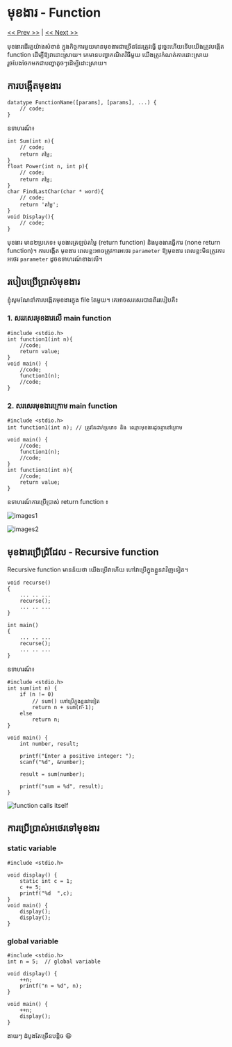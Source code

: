 # មុខងារ​ - Function

[<< Prev >>](https://github.com/samreachyan/c-program-basic/tree/main/Loop "Previous") | [<< Next >>](https://github.com/samreachyan/c-program-basic/tree/main/Array "Next")

មុខងារដើរតួយ៉ាងសំខាន់ ក្នុងកិច្ចការមួយមានមុខងារជាច្រើនដែរត្រូវធ្វើ ដូច្នេះហើយទើបយើងត្រូវបង្កើត function ដើម្បីឱ្យវាដោះស្រាយ។ គេមានបញ្ហាគណិតវិធីមួយ យើងត្រូវកំណត់ការដោះស្រាយ រួចបែងចែកមកជាបញ្ហាតូចៗដើម្បីដោះស្រាយ។ 

## ការបង្កើតមុខងារ​ 

```
datatype FunctionName([params], [params], ...) {
    // code;
}
```
ឧទាហរណ៍៖
```
int Sum(int n){
    // code;
    return តម្លៃ;
}
float Power(int n, int p){
    // code;
    return តម្លៃ;
}
char FindLastChar(char * word){
    // code;
    return 'តម្លៃ';
}
void Display(){
    // code;
}
```

មុខងារ មាន២ប្រភេទ៖​ មុខងារត្រឡប់តម្លៃ (return function) និងមុខងារធ្វើការ (none return function)។​ ការបង្កើត មុខងារ ពេលខ្លះអាចត្រូវការអថេរ `parameter` ឱ្យមុខងារ ពេលខ្លះមិនត្រូវការអថេរ `parameter` ដូចឧទាហរណ៍ខាងលើ។ 

## របៀបប្រើប្រាស់មុខងារ 

ខ្ញុំសូមណែនាំការបង្កើតមុខងារក្នុង file តែមួយ។​ គេអាចសរសេរបានពីររបៀបគឺ៖ 
### 1. សររសេរមុខងារលើ main function 

```
#include <stdio.h>
int function1(int n){
    //code;
    return value;
}
void main() {
    //code;
    function1(n);
    //code;
}
```

### 2. សរសេរមុខងារក្រោម main function

```
#include <stdio.h>
int function1(int n); // ត្រូវតែដាក់ប្រភេទ និង ឈ្មោះមុខងារដូចគ្នានៅក្រោម

void main() {
    //code;
    function1(n);
    //code;
}
int function1(int n){
    //code;
    return value;
}
```

ឧទាហរណ៍ការប្រើប្រាស់ return function ៖ 

![images1](https://cdn.programiz.com/sites/tutorial2program/files/pass-arguments-c-programming.jpg)

![images2](https://cdn.programiz.com/sites/tutorial2program/files/c-return-statement.jpg)

## មុខងារប្រើជ្រំដែល - Recursive function
Recursive function មានន័យថា យើងប្រើវាហើយ ហៅវាប្រើក្នុងខ្លួនវាវិញទៀត។ 

```
void recurse()
{
    ... .. ...
    recurse();
    ... .. ...
}

int main()
{
    ... .. ...
    recurse();
    ... .. ...
}
```

ឧទាហរណ៍៖
```
#include <stdio.h>
int sum(int n) {
    if (n != 0)
        // sum() ហៅប្រើក្នុងខ្លួនវាទៀត
        return n + sum(n-1); 
    else
        return n;
}

void main() {
    int number, result;

    printf("Enter a positive integer: ");
    scanf("%d", &number);

    result = sum(number);

    printf("sum = %d", result);
}
```

![function calls itself](https://cdn.programiz.com/sites/tutorial2program/files/recursion-natural-numbers.png)

## ការប្រើប្រាស់អថេរទៅមុខងារ

### static variable 

```
#include <stdio.h>

void display() {
    static int c = 1;
    c += 5;
    printf("%d  ",c);
}
void main() {
    display();
    display();
}
```
### global variable 

```
#include <stdio.h>
int n = 5;  // global variable

void display() {
    ++n;   
    printf("n = %d", n);
}

void main() {
    ++n;     
    display();
}
```

ងាយៗ ដំបូងតែច្រើនបន្តិច 😆
